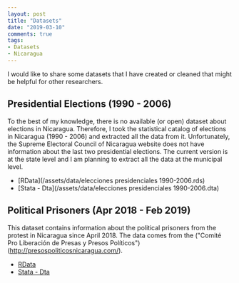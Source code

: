 ```yaml
---
layout: post
title: "Datasets"
date: "2019-03-10"
comments: true
tags:
- Datasets
- Nicaragua
---
```


I would like to share some datasets that I have created or cleaned that might be helpful for other researchers.

## Presidential Elections (1990 - 2006)
To the best of my knowledge, there is no available (or open) dataset about elections in Nicaragua. Therefore, I took the statistical catalog of elections in Nicaragua (1990 - 2006) and extracted all the data from it. Unfortunately, the Supreme Electoral Council of Nicaragua website does not have information about the last two presidential elections. The current version is at the state level and I am planning to extract all the data at the municipal level.

* [RData](/assets/data/elecciones presidenciales 1990-2006.rds)
* [Stata - Dta](/assets/data/elecciones presidenciales 1990-2006.dta)


## Political Prisoners (Apr 2018 - Feb 2019)
This dataset contains information about the political prisoners from the protest in Nicaragua since April 2018. The data comes from the ("Comité Pro Liberación de Presas y Presos Políticos")(http://presospoliticosnicaragua.com/).

* [RData](/assets/data/presos_politicos_15_feb_2019.rds)
* [Stata - Dta](/assets/data/presos_politicos_15_feb_2019.dta)
